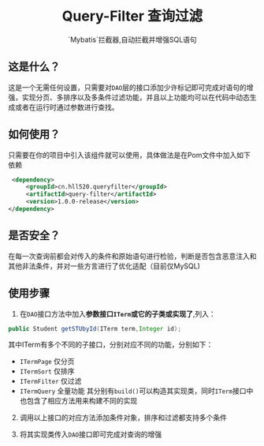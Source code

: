 <center><h1>Query-Filter 查询过滤</h1></center>
<center>`Mybatis`拦截器,自动拦截并增强SQL语句</center>

## 这是什么？
这是一个无需任何设置，只需要对`DAO`层的接口添加少许标记即可完成对语句的增强，实现分页、多排序以及多条件过滤功能，并且以上功能均可以在代码中动态生成或者在运行时通过参数进行查找。

## 如何使用？
只需要在你的项目中引入该组件就可以使用，具体做法是在Pom文件中加入如下依赖
```xml
 <dependency>
     <groupId>cn.hll520.queryfilter</groupId>
     <artifactId>query-filter</artifactId>
     <version>1.0.0-release</version>
</dependency>
```

## 是否安全？
在每一次查询前都会对传入的条件和原始语句进行检验，判断是否包含恶意注入和其他非法条件，并对一些方言进行了优化适配（目前仅MySQL)

## 使用步骤
1. 在`DAO`接口方法中加入**参数接口`ITerm`或它的子类或实现了**,列入：
```java
public Student getSTUbyId(ITerm term,Integer id);
```
其中ITerm有多个不同的子接口，分别对应不同的功能，分别如下：
+ `ITermPage`   仅分页
+ `ITermSort`   仅排序
+ `ITermFilter` 仅过滤  
+ `ITermQuery`  全量功能
其分别有`build()`可以构造其实现类，同时`ITerm`接口中也包含了相应方法用来构建不同的实现
  
2. 调用以上接口的对应方法添加条件对象，排序和过滤都支持多个条件

3. 将其实现类传入`DAO`接口即可完成对查询的增强

